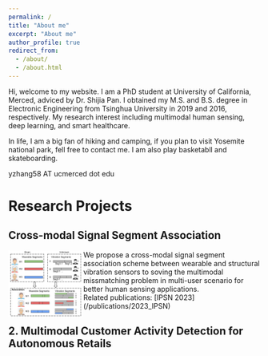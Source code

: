 ```yaml
---
permalink: /
title: "About me"
excerpt: "About me"
author_profile: true
redirect_from: 
  - /about/
  - /about.html
---
```


Hi, welcome to my website. I am a PhD student at University of California, Merced, adviced by Dr. Shijia Pan. I obtained my M.S. and B.S. degree in Electronic Engineering from Tsinghua University in 2019 and 2016, respectively. My research interest including multimodal human sensing, deep learning, and smart healthcare. 

In life, I am a big fan of hiking and camping, if you plan to visit Yosemite national park, fell free to contact me. I am also play basketabll and skateboarding.

yzhang58 AT ucmerced dot edu

# Research Projects

## Cross-modal Signal Segment Association

<div > 
<img align="left" width="150" height="132" src='/images/CMA_IPSN23.png'/> 
We propose a cross-modal signal segment association scheme between wearable and structural vibration sensors to soving the multimodal missmatching problem in multi-user scenario for better human sensing applications.
<br />
Related publications: [IPSN 2023](/publications/2023_IPSN)

</div>
 



## 2. Multimodal Customer Activity Detection for Autonomous Retails



